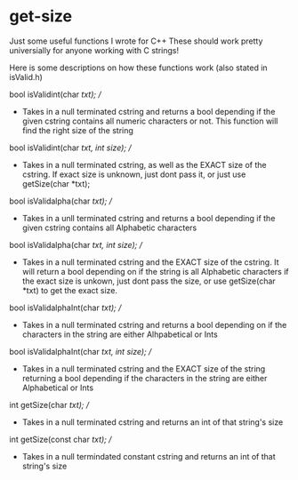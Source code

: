 # get-size
Just some useful functions I wrote for C++
These should work pretty universially for anyone working with C strings!

Here is some descriptions on how these functions work (also stated in isValid.h)


bool isValidint(char *txt);
/*
 * Takes in a null terminated cstring and returns a bool depending if the given cstring contains all numeric characters or not. This function will find the right size of the string

bool isValidint(char *txt, int size);
/*
 * Takes in a null terminated cstring, as well as the EXACT size of the cstring. If exact size is unknown, just dont pass it, or just use getSize(char *txt);


bool isValidalpha(char *txt); 
/* 
 * Takes in a unll terminated cstring and returns a bool depending if the given cstring contains all Alphabetic characters

bool isValidalpha(char *txt, int size);
/*
 * Takes in a null terminated cstring and the EXACT size of the cstring. It will return a bool depending on if the string is all Alphabetic characters if the exact size is unkown, just dont pass the size, or use getSize(char *txt) to get the exact size.

bool isValidalphaInt(char *txt);
/*
 * Takes in a null terminated cstring and returns a bool depending on if the characters in the string are either Alhpabetical or Ints

bool isValidalphaInt(char *txt, int size);
/*
 * Takes in a null terminated cstring and the EXACT size of the string returning a bool depending if the characters in the string are either Alphabetical or Ints

int getSize(char *txt);
/* 
 * Takes in a null terminated cstring and returns an int of that string's size

int getSize(const char *txt);
/*
 * Takes in a null termindated constant cstring and returns an int of that string's size
